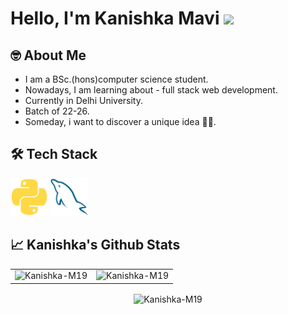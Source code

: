 <h1>Hello, I'm Kanishka Mavi <img src="https://raw.githubusercontent.com/MartinHeinz/MartinHeinz/master/wave.gif" width="30px"> </h1>

<h2>🤓 About Me</h2>

- I am a BSc.(hons)computer science student.
- Nowadays, I am learning about - full stack web development.
- Currently in Delhi University.
- Batch of 22-26.
- Someday, i want to discover a unique idea 👨‍🎓.
<h2>🛠 Tech Stack</h2>

<img src="https://github.com/devicons/devicon/blob/master/icons/python/python-plain.svg" width=60> <img  src="https://github.com/devicons/devicon/blob/master/icons/mysql/mysql-original.svg" width=60> <img > 


<h2>📈 Kanishka's Github Stats</h2>
<table>
  <tr>
    <td><img src="https://github-readme-stats.vercel.app/api?username=Kanishka-M19&show_icons=true&hide=&count_private=true&theme=dark&locale=en" alt="Kanishka-M19" /></td>
    <td><img src="https://github-readme-stats.vercel.app/api/top-langs?username=Kanishka-M19&show_icons=true&theme=dark&locale=en&layout=compact" alt="Kanishka-M19" /></td>
  </tr>
</table>
<div align="center">
<p><img align="center" src="https://github-readme-streak-stats.herokuapp.com/?user=Kanishka-M19&theme=dark" alt="Kanishka-M19" /></p>
  </div>
  
